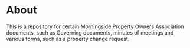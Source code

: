 # About
This is a repository for certain Morningside Property Owners Association documents, such as Governing documents, minutes of meetings and various forms, such as a property change request.
